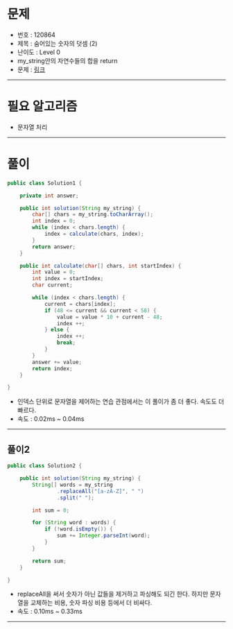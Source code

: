 # 문제
- 번호 : 120864
- 제목 : 숨어있는 숫자의 덧셈 (2)
- 난이도 : Level 0
- my_string안의 자연수들의 합을 return
- 문제 : [링크](https://school.programmers.co.kr/learn/courses/30/lessons/120864)

---

# 필요 알고리즘
- 문자열 처리

---

# 풀이
```java
public class Solution1 {

    private int answer;

    public int solution(String my_string) {
        char[] chars = my_string.toCharArray();
        int index = 0;
        while (index < chars.length) {
            index = calculate(chars, index);
        }
        return answer;
    }

    public int calculate(char[] chars, int startIndex) {
        int value = 0;
        int index = startIndex;
        char current;

        while (index < chars.length) {
            current = chars[index];
            if (48 <= current && current < 58) {
                value = value * 10 + current - 48;
                index ++;
            } else {
                index ++;
                break;
            }
        }
        answer += value;
        return index;
    }

}
```
- 인덱스 단위로 문자열을 제어하는 연습 관점에서는 이 풀이가 좀 더 좋다. 속도도 더 빠르다.
- 속도 : 0.02ms ~ 0.04ms

---

## 풀이2
```java
public class Solution2 {

    public int solution(String my_string) {
        String[] words = my_string
                .replaceAll("[a-zA-Z]", " ")
                .split(" ");

        int sum = 0;

        for (String word : words) {
            if (!word.isEmpty()) {
                sum += Integer.parseInt(word);
            }
        }

        return sum;
    }

}
```
- replaceAll을 써서 숫자가 아닌 값들을 제거하고 파싱해도 되긴 한다. 하지만 문자열을 교체하는 비용, 숫자 파싱 비용 등에서 더 비싸다.
- 속도 : 0.10ms ~ 0.33ms

---
